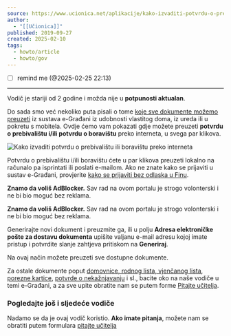 ```yaml
---
source: https://www.ucionica.net/aplikacije/kako-izvaditi-potvrdu-o-prebivalistu-ili-boravistu-preko-interneta-7955/
author:
  - "[[Učionica]]"
published: 2019-09-27
created: 2025-02-10
tags:
  - howto/article
  - howto/gov
---
```

- [ ] remind me (@2025-02-25 22:13)
---

Vodič je stariji od 2 godine i možda nije u **potpunosti aktualan**.

Do sada smo već nekoliko puta pisali o tome [koje sve dokumente možemo preuzeti](https://www.ucionica.net/internet/kako-izvaditi-rodni-list-domovnicu-ili-vjencani-list-preko-interneta-7602/) iz sustava e-Građani iz udobnosti vlastitog doma, iz ureda ili u pokretu s mobitela. Ovdje ćemo vam pokazati gdje možete preuzeti **potvrdu o prebivalištu i/ili potvrdu o boravištu** preko interneta, u svega par klikova.

![Kako izvaditi potvrdu o prebivalištu ili boravištu preko interneta](https://www.ucionica.net/wp-content/uploads/2019/09/cowomen-QRw_BXizqCk-unsplash-1024x683.jpg)

Potvrdu o prebivalištu i/ili boravištu ćete u par klikova preuzeti lokalno na računalo pa isprintati ili poslati e-mailom. Ako ne znate kako se prijaviti u sustav e-Građani, provjerite [kako se prijaviti bez odlaska u Finu](https://www.ucionica.net/internet/e-gradani-kako-se-prijaviti-4271/).

**Znamo da voliš AdBlocker.** Sav rad na ovom portalu je strogo volonterski i ne bi bio moguć bez reklama.

**Znamo da voliš AdBlocker.** Sav rad na ovom portalu je strogo volonterski i ne bi bio moguć bez reklama.

Generirajte novi dokument i preuzmite ga, ili u polju **Adresa elektroničke pošte za dostavu dokumenta** upišite valjanu e-mail adresu kojoj imate pristup i potvrdite slanje zahtjeva pritiskom na **Generiraj**.

Na ovaj način možete preuzeti sve dostupne dokumente.

Za ostale dokumente poput [domovnice, rodnog lista, vjenčanog lista](https://www.ucionica.net/internet/kako-izvaditi-rodni-list-domovnicu-ili-vjencani-list-preko-interneta-7602/), [porezne kartice](https://www.ucionica.net/aplikacije/gdje-izvaditi-pk-poreznu-karticu-online-7902/), [potvrde o nekažnjavanju](https://www.ucionica.net/internet/kako-do-potvrde-o-nekaznjavanju-7882/) i sl., bacite oko na naše vodiče u temi e-Građani, a za sve upite obratite nam se putem forme [Pitajte učitelja](https://www.ucionica.net/pitajte-ucitelja/).

### Pogledajte još i sljedeće vodiče

Nadamo se da je ovaj vodič koristio. **Ako imate pitanja**, možete nam se obratiti putem formulara [pitajte učitelja](https://www.ucionica.net/pitajte-ucitelja/)